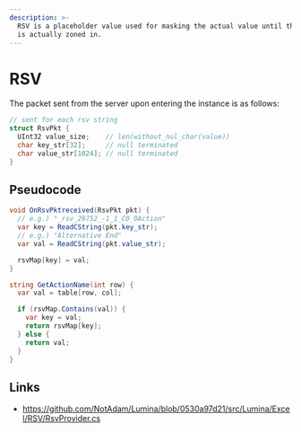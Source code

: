 ```yaml
---
description: >-
  RSV is a placeholder value used for masking the actual value until the player
  is actually zoned in.
---
```


# RSV

The packet sent from the server upon entering the instance is as follows:

```csharp
// sent for each rsv string
struct RsvPkt {
  UInt32 value_size;    // len(without_nul_char(value))
  char key_str[32];     // null terminated
  char value_str[1024]; // null terminated
}
```

## Pseudocode

```csharp
void OnRsvPktreceived(RsvPkt pkt) {
  // e.g.) "_rsv_29752_-1_1_C0_0Action"
  var key = ReadCString(pkt.key_str);
  // e.g.) "Alternative End"
  var val = ReadCString(pkt.value_str);

  rsvMap[key] = val;
}

string GetActionName(int row) {
  var val = table[row, col];

  if (rsvMap.Contains(val)) {
    var key = val;
    return rsvMap[key];
  } else {
    return val;
  }
}
```

## Links

* <https://github.com/NotAdam/Lumina/blob/0530a97d21/src/Lumina/Excel/RSV/RsvProvider.cs>
